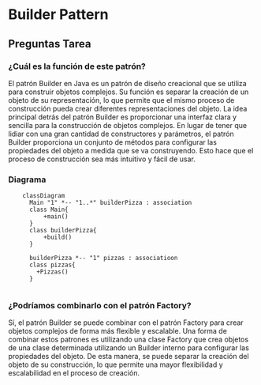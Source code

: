 # Builder Pattern
## Preguntas Tarea
### ¿Cuál es la función de este patrón?
El patrón Builder en Java es un patrón de diseño creacional que se utiliza para construir objetos complejos. Su función es separar la creación de un objeto de su representación, lo que permite que el mismo proceso de construcción pueda crear diferentes representaciones del objeto.
La idea principal detrás del patrón Builder es proporcionar una interfaz clara y sencilla para la construcción de objetos complejos. En lugar de tener que lidiar con una gran cantidad de constructores y parámetros, el patrón Builder proporciona un conjunto de métodos para configurar las propiedades del objeto a medida que se va construyendo. Esto hace que el proceso de construcción sea más intuitivo y fácil de usar.

### Diagrama

```mermaid
    classDiagram
      Main "1" *-- "1..*" builderPizza : association
      class Main{
          +main()
      }
      class builderPizza{
          +build()
      }
      
      builderPizza *-- "1" pizzas : associatioon
      class pizzas{
        +Pizzas()
      }
      

```

### ¿Podríamos combinarlo con el patrón Factory?

Sí, el patrón Builder se puede combinar con el patrón Factory para crear objetos complejos de forma más flexible y escalable.
Una forma de combinar estos patrones es utilizando una clase Factory que crea objetos de una clase determinada utilizando un Builder interno para configurar las propiedades del objeto. De esta manera, se puede separar la creación del objeto de su construcción, lo que permite una mayor flexibilidad y escalabilidad en el proceso de creación.

